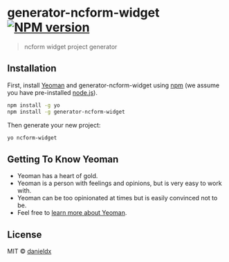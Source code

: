 # generator-ncform-widget [![NPM version][npm-image]][npm-url]
> ncform widget project generator

## Installation

First, install [Yeoman](http://yeoman.io) and generator-ncform-widget using [npm](https://www.npmjs.com/) (we assume you have pre-installed [node.js](https://nodejs.org/)).

```bash
npm install -g yo
npm install -g generator-ncform-widget
```

Then generate your new project:

```bash
yo ncform-widget
```

## Getting To Know Yeoman

 * Yeoman has a heart of gold.
 * Yeoman is a person with feelings and opinions, but is very easy to work with.
 * Yeoman can be too opinionated at times but is easily convinced not to be.
 * Feel free to [learn more about Yeoman](http://yeoman.io/).

## License

MIT © [danieldx](https://github.com/daniel-dx)


[npm-image]: https://badge.fury.io/js/generator-ncform-widget.svg
[npm-url]: https://npmjs.org/package/generator-ncform-widget
[travis-image]: https://travis-ci.org/daniel-dx/generator-ncform-widget.svg?branch=master
[travis-url]: https://travis-ci.org/daniel-dx/generator-ncform-widget
[daviddm-image]: https://david-dm.org/daniel-dx/generator-ncform-widget.svg?theme=shields.io
[daviddm-url]: https://david-dm.org/daniel-dx/generator-ncform-widget
